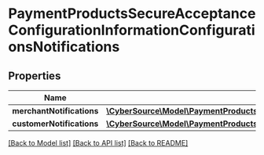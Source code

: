 # PaymentProductsSecureAcceptanceConfigurationInformationConfigurationsNotifications

## Properties
Name | Type | Description | Notes
------------ | ------------- | ------------- | -------------
**merchantNotifications** | [**\CyberSource\Model\PaymentProductsSecureAcceptanceConfigurationInformationConfigurationsNotificationsMerchantNotifications**](PaymentProductsSecureAcceptanceConfigurationInformationConfigurationsNotificationsMerchantNotifications.md) |  | [optional] 
**customerNotifications** | [**\CyberSource\Model\PaymentProductsSecureAcceptanceConfigurationInformationConfigurationsNotificationsCustomerNotifications**](PaymentProductsSecureAcceptanceConfigurationInformationConfigurationsNotificationsCustomerNotifications.md) |  | [optional] 

[[Back to Model list]](../README.md#documentation-for-models) [[Back to API list]](../README.md#documentation-for-api-endpoints) [[Back to README]](../README.md)


